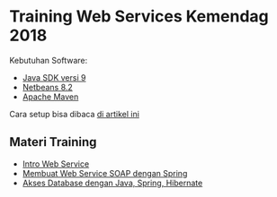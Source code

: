 # Training Web Services Kemendag 2018 #

Kebutuhan Software:

* [Java SDK versi 9](http://www.oracle.com/technetwork/java/javase/downloads/jdk9-downloads-3848520.html)
* [Netbeans 8.2](https://netbeans.org/downloads/)
* [Apache Maven](http://www-us.apache.org/dist/maven/maven-3/3.5.2/binaries/apache-maven-3.5.2-bin.zip)

Cara setup bisa dibaca [di artikel ini](https://software.endy.muhardin.com/java/persiapan-coding-java/)

## Materi Training ##

* [Intro Web Service](catatan/konsep-webservice.md)
* [Membuat Web Service SOAP dengan Spring](catatan/soap-dengan-spring.md)
* [Akses Database dengan Java, Spring, Hibernate](catatan/akses-database-java.spring.md)
